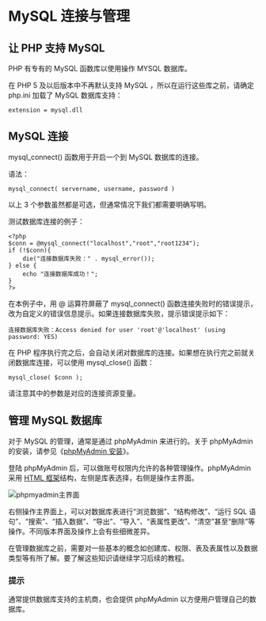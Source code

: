 # MySQL 连接与管理

## 让 PHP 支持 MySQL

PHP 有专有的 MySQL 函数库以使用操作 MYSQL 数据库。

在 PHP 5 及以后版本中不再默认支持 MySQL ，所以在运行这些库之前，请确定 php.ini 加载了 MySQL 数据库支持：

    
    
    extension = mysql.dll
    

## MySQL 连接

mysql_connect() 函数用于开启一个到 MySQL 数据库的连接。

语法：

    
    
    mysql_connect( servername, username, password )
    

以上 3 个参数虽然都是可选，但通常情况下我们都需要明确写明。

测试数据库连接的例子：

    
    
    <?php
    $conn = @mysql_connect("localhost","root","root1234");
    if (!$conn){
        die("连接数据库失败：" . mysql_error());
    } else {
        echo "连接数据库成功！";
    }
    ?>
    

在本例子中，用 @ 运算符屏蔽了 mysql_connect() 函数连接失败时的错误提示，改为自定义的错误信息提示。如果连接数据库失败，提示错误提示如下：

    
    
    连接数据库失败：Access denied for user 'root'@'localhost' (using password: YES)
    

在 PHP 程序执行完之后，会自动关闭对数据库的连接。如果想在执行完之前就关闭数据库连接，可以使用 mysql_close() 函数：

    
    
    mysql_close( $conn );
    

请注意其中的参数是对应的连接资源变量。

## 管理 MySQL 数据库

对于 MySQL 的管理，通常是通过 phpMyAdmin 来进行的。关于 phpMyAdmin 的安装，请参见《[phpMyAdmin
安装](p-phpmyadmin_install.shtml "phpMyAdmin 安装")》。

登陆 phpMyAdmin 后，可以做账号权限内允许的各种管理操作。phpMyAdmin 采用 [HTML
框架](p-xhtml_frameset.shtml "点击了解 XHTML 框架")结构，左侧是库表选择，右侧是操作主界面。

![phpmyadmin主界面](/Public/Images/article/php_phpmyadmin_1.gif)

右侧操作主界面上，可以对数据库表进行“浏览数据”、“结构修改”、“运行 SQL
语句”、“搜索”、“插入数据”、“导出”、“导入”、“表属性更改”、“清空”甚至“删除”等操作。不同版本界面及操作上会有些细微差异。

在管理数据库之前，需要对一些基本的概念如创建库、权限、表及表属性以及数据类型等有所了解。要了解这些知识请继续学习后续的教程。

### 提示

通常提供数据库支持的主机商，也会提供 phpMyAdmin 以方便用户管理自己的数据库。
